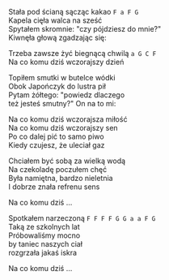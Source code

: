 Stała pod ścianą sącząc kakao `F a F G`  
Kapela cięła walca na sześć  
Spytałem skromnie: "czy pójdziesz do mnie?"  
Kiwnęła głową zgadzając się:  

Trzeba zawsze żyć biegnącą chwilą `a G C F`  
Na co komu dziś wczorajszy dzień  

Topiłem smutki w butelce wódki  
Obok Japończyk do lustra pił  
Pytam żółtego: "powiedz dlaczego  
też jesteś smutny?" On na to mi:  

Na co komu dziś wczorajsza miłość  
Na co komu dziś wczorajszy sen  
Po co dalej pić to samo piwo  
Kiedy czujesz, że uleciał gaz  

Chciałem być sobą za wielką wodą  
Na czekoladę poczułem chęć  
Była namiętna, bardzo nieletnia  
I dobrze znała refrenu sens  

Na co komu dziś …  

Spotkałem narzeczoną `F F F F G G a a F G`  
Taką ze szkolnych lat  
Próbowaliśmy mocno  
by taniec naszych ciał  
rozgrzała jakaś iskra  

Na co komu dziś …
